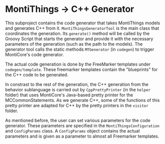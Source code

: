 # MontiThings -> C++ Generator

This subproject contains the code generator that takes MontiThings models and 
generates C++ from it. 
`MontiThingsGeneratorTool` is the main class that coordinates the generation.
Its `generate()` method will be called by the Groovy Script that starts the 
generator and provide it with the necessary parameters of the generation 
(such as the path to the models). 
The generator tool calls the static methods `MTGenerator` (in `codegen`) to 
trigger MontiCore's code generator.

The actual code generation is done by the FreeMarker templates under 
`codegen/template`. 
These freemarker templates contain the "blueprints" for the C++ code to be 
generated. 

In constrast to the rest of the generation, the C++ generation from the 
behavior sublanguage is carried out by `CppPrettyPrinter` (in the `helper`
folder) that uses MontiCore's Java-based pretty printer for the 
MCCommonStatements.
As we generate C++, some of the functions of this pretty printer are adapted for
C++ by the pretty printers in the `visitor` folder.

As mentioned before, the user can set various parameters for the code generator. 
These parameters are specified in the `MontiThingsConfiguration` and 
`ConfigParams` class. A `ConfigParams` object contains the actual parameters and
is given as a parameter to almost all Freemarker templates.
